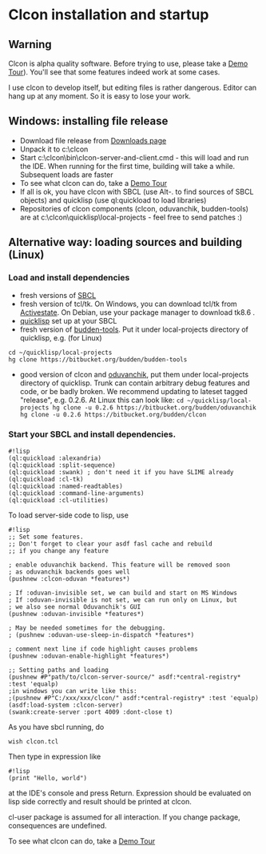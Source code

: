 Clcon installation and startup 
==============

Warning
-------
Clcon is alpha quality software. Before trying to use, please take a [Demo Tour](demo-tour.md)). 
You'll see that some features indeed work at some cases. 

I use clcon to develop itself, but editing files is rather dangerous. Editor can hang up at any moment. 
So it is easy to lose your work. 

Windows: installing file release
----------
- Download file release from [Downloads page](https://bitbucket.org/budden/clcon/downloads)
- Unpack it to c:\clcon
- Start c:\clcon\bin\clcon-server-and-client.cmd - this will load and run the IDE. When running for the first time, building will take a while. Subsequent loads are faster
- To see what clcon can do, take a [Demo Tour](demo-tour.md)
- If all is ok, you have clcon with SBCL (use Alt-. to find sources of SBCL objects) and quicklisp (use ql:quickload to load libraries)
- Repositories of clcon components (clcon, oduvanchik, budden-tools) are at c:\clcon\quicklisp\local-projects - feel free to send patches :)

Alternative way: loading sources and building (Linux)
-----------

### Load and install dependencies

- fresh versions of [SBCL](http://www.sbcl.org/platform-table.html) 
- fresh version of tcl/tk. On Windows, you can download tcl/tk from [Activestate](http://www.activestate.com/activetcl/downloads). On Debian, use your package manager to download tk8.6 .
- [quicklisp](https://www.quicklisp.org/beta/) set up at your SBCL
- fresh version of [budden-tools](https://bitbucket.org/budden/budden-tools). Put it under local-projects directory of quicklisp, e.g. (for Linux)
```
cd ~/quicklisp/local-projects
hg clone https://bitbucket.org/budden/budden-tools
```  
- good version of clcon and [oduvanchik](https://bitbucket.org/budden/oduvanchik), 
put them under local-projects directory of quicklisp. Trunk can contain arbitrary debug
features and code, or be badly broken. We recommend updating to
lateset tagged "release", e.g. 0.2.6. At Linux this can look like:
``
cd ~/quicklisp/local-projects
hg clone -u 0.2.6 https://bitbucket.org/budden/oduvanchik
hg clone -u 0.2.6 https://bitbucket.org/budden/clcon
``

### Start your SBCL and install dependencies. 

```
#!lisp
(ql:quickload :alexandria)
(ql:quickload :split-sequence)
(ql:quickload :swank) ; don't need it if you have SLIME already
(ql:quickload :cl-tk)
(ql:quickload :named-readtables)
(ql:quickload :command-line-arguments)
(ql:quickload :cl-utilities)
```

To load server-side code to lisp, use
```
#!lisp
;; Set some features.
;; Don't forget to clear your asdf fasl cache and rebuild
;; if you change any feature

; enable oduvanchik backend. This feature will be removed soon
; as oduvanchik backends goes well
(pushnew :clcon-oduvan *features*)

; If :oduvan-invisible set, we can build and start on MS Windows
; If :oduvan-invisible is not set, we can run only on Linux, but
; we also see normal Oduvanchik's GUI
(pushnew :oduvan-invisible *features*)

; May be needed sometimes for the debugging. 
; (pushnew :oduvan-use-sleep-in-dispatch *features*)

; comment next line if code highlight causes problems 
(pushnew :oduvan-enable-highlight *features*) 

;; Setting paths and loading
(pushnew #P"path/to/clcon-server-source/" asdf:*central-registry* :test 'equalp)
;in windows you can write like this:
;(pushnew #P"C:/xxx/xxx/clcon/" asdf:*central-registry* :test 'equalp)
(asdf:load-system :clcon-server)
(swank:create-server :port 4009 :dont-close t)
```

As you have sbcl running, do

```
wish clcon.tcl
```
Then type in expression like 

```
#!lisp
(print "Hello, world")
```

at the IDE's console and press Return. Expression should be evaluated on lisp side correctly
and result should be printed at clcon. 

cl-user package is assumed for all interaction. If you change package, consequences are undefined.

To see what clcon can do, take a [Demo Tour](demo-tour.md)
